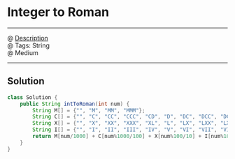 # Integer to Roman
------------------
@ [Description](https://leetcode.com/problems/integer-to-roman/)  
@ Tags: String  
@ Medium

------------------
## Solution
```java
class Solution {
    public String intToRoman(int num) {
        String M[] = {"", "M", "MM", "MMM"};
        String C[] = {"", "C", "CC", "CCC", "CD", "D", "DC", "DCC", "DCCC", "CM"};
        String X[] = {"", "X", "XX", "XXX", "XL", "L", "LX", "LXX", "LXXX", "XC"};
        String I[] = {"", "I", "II", "III", "IV", "V", "VI", "VII", "VIII", "IX"};
        return M[num/1000] + C[num%1000/100] + X[num%100/10] + I[num%10]; 
    }
}
```
